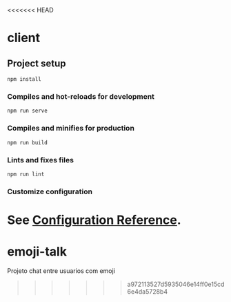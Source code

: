 <<<<<<< HEAD
# client

## Project setup
```
npm install
```

### Compiles and hot-reloads for development
```
npm run serve
```

### Compiles and minifies for production
```
npm run build
```

### Lints and fixes files
```
npm run lint
```

### Customize configuration
See [Configuration Reference](https://cli.vuejs.org/config/).
=======
# emoji-talk
Projeto chat entre usuarios com emoji
>>>>>>> a972113527d5935046e14ff0e15cd6e4da5728b4
